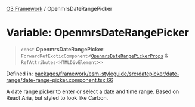 [O3 Framework](../API.md) / OpenmrsDateRangePicker

# Variable: OpenmrsDateRangePicker

> `const` **OpenmrsDateRangePicker**: `ForwardRefExoticComponent`\<[`OpenmrsDateRangePickerProps`](../interfaces/OpenmrsDateRangePickerProps.md) & `RefAttributes`\<`HTMLDivElement`\>\>

Defined in: [packages/framework/esm-styleguide/src/datepicker/date-range/date-range-picker.component.tsx:66](https://github.com/its-kios09/openmrs-esm-core/blob/main/packages/framework/esm-styleguide/src/datepicker/date-range/date-range-picker.component.tsx#L66)

A date range picker to enter or select a date and time range. Based on React Aria, but styled to look like Carbon.
